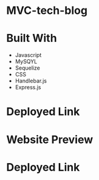 # MVC-tech-blog

# Built With
- Javascript
- MySQYL
- Sequelize
- CSS
- Handlebar.js
- Express.js

# Deployed Link

# Website Preview

# Deployed Link